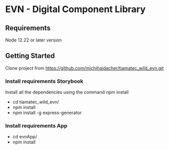 # EVN - Digital Component Library 

## Requirements ##

Node 12.22 or later version 


## Getting Started ## 

Clone project from https://github.com/michihaidacher/tiamatec_wild_evn.git

### Install requirements Storybook ### 

Install all the dependencies using the command npm install

* cd tiamatec_wild_evn/
* npm install
* npm install -g express-generator

### Install requirements App ###

* cd evnApp/
* npm install

